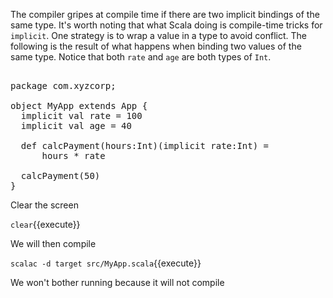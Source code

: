 The compiler gripes at compile time if there are two implicit bindings of the same type.  It's worth noting that what Scala doing is compile-time tricks for `implicit`. One strategy is to wrap a value in a type to avoid conflict. The following is the result of what happens when binding two values of the same type. Notice that both `rate` and `age` are both types of `Int`.

<pre class="file" data-filename="src/MyApp.scala" data-target="replace">

package com.xyzcorp;

object MyApp extends App {
  implicit val rate = 100
  implicit val age = 40

  def calcPayment(hours:Int)(implicit rate:Int) =
      hours * rate

  calcPayment(50)
}
</pre>

Clear the screen

`clear`{{execute}}

We will then compile

`scalac -d target src/MyApp.scala`{{execute}}

We won't bother running because it will not compile
